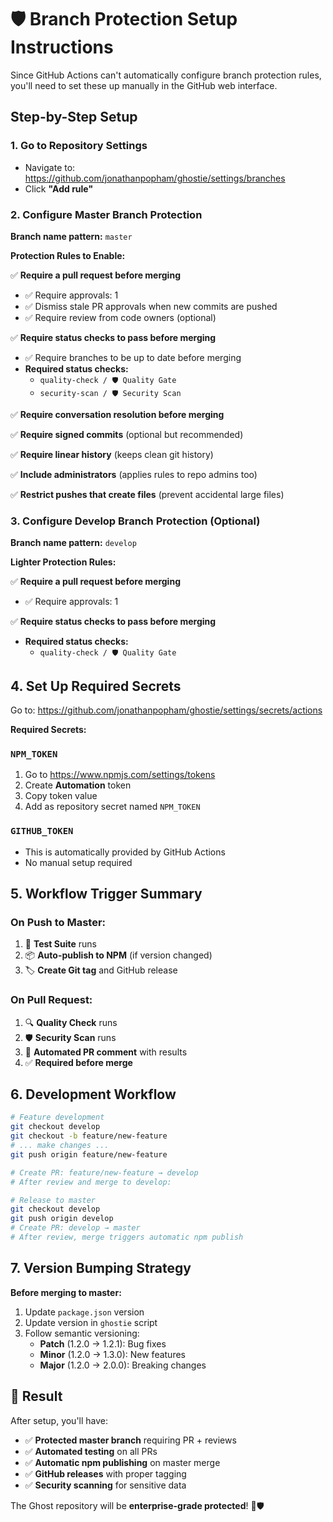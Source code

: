 # 🛡️ Branch Protection Setup Instructions

Since GitHub Actions can't automatically configure branch protection rules, you'll need to set these up manually in the GitHub web interface.

## Step-by-Step Setup

### 1. Go to Repository Settings
- Navigate to: https://github.com/jonathanpopham/ghostie/settings/branches
- Click **"Add rule"**

### 2. Configure Master Branch Protection

**Branch name pattern:** `master`

**Protection Rules to Enable:**

✅ **Require a pull request before merging**
- ✅ Require approvals: 1
- ✅ Dismiss stale PR approvals when new commits are pushed
- ✅ Require review from code owners (optional)

✅ **Require status checks to pass before merging**
- ✅ Require branches to be up to date before merging
- **Required status checks:**
  - `quality-check / 🛡️ Quality Gate`
  - `security-scan / 🛡️ Security Scan`

✅ **Require conversation resolution before merging**

✅ **Require signed commits** (optional but recommended)

✅ **Require linear history** (keeps clean git history)

✅ **Include administrators** (applies rules to repo admins too)

✅ **Restrict pushes that create files** (prevent accidental large files)

### 3. Configure Develop Branch Protection (Optional)

**Branch name pattern:** `develop`

**Lighter Protection Rules:**

✅ **Require a pull request before merging**
- ✅ Require approvals: 1

✅ **Require status checks to pass before merging**
- **Required status checks:**
  - `quality-check / 🛡️ Quality Gate`

## 4. Set Up Required Secrets

Go to: https://github.com/jonathanpopham/ghostie/settings/secrets/actions

**Required Secrets:**

### `NPM_TOKEN`
1. Go to https://www.npmjs.com/settings/tokens
2. Create **Automation** token
3. Copy token value
4. Add as repository secret named `NPM_TOKEN`

### `GITHUB_TOKEN` 
- This is automatically provided by GitHub Actions
- No manual setup required

## 5. Workflow Trigger Summary

### On Push to Master:
1. 🧪 **Test Suite** runs
2. 📦 **Auto-publish to NPM** (if version changed)
3. 🏷️ **Create Git tag** and GitHub release

### On Pull Request:
1. 🔍 **Quality Check** runs
2. 🛡️ **Security Scan** runs  
3. 📝 **Automated PR comment** with results
4. ✅ **Required before merge**

## 6. Development Workflow

```bash
# Feature development
git checkout develop
git checkout -b feature/new-feature
# ... make changes ...
git push origin feature/new-feature

# Create PR: feature/new-feature → develop
# After review and merge to develop:

# Release to master
git checkout develop
git push origin develop
# Create PR: develop → master
# After review, merge triggers automatic npm publish
```

## 7. Version Bumping Strategy

**Before merging to master:**
1. Update `package.json` version
2. Update version in `ghostie` script
3. Follow semantic versioning:
   - **Patch** (1.2.0 → 1.2.1): Bug fixes
   - **Minor** (1.2.0 → 1.3.0): New features
   - **Major** (1.2.0 → 2.0.0): Breaking changes

## 🎯 Result

After setup, you'll have:
- ✅ **Protected master branch** requiring PR + reviews
- ✅ **Automated testing** on all PRs
- ✅ **Automatic npm publishing** on master merge
- ✅ **GitHub releases** with proper tagging
- ✅ **Security scanning** for sensitive data

The Ghost repository will be **enterprise-grade protected**! 👻🛡️